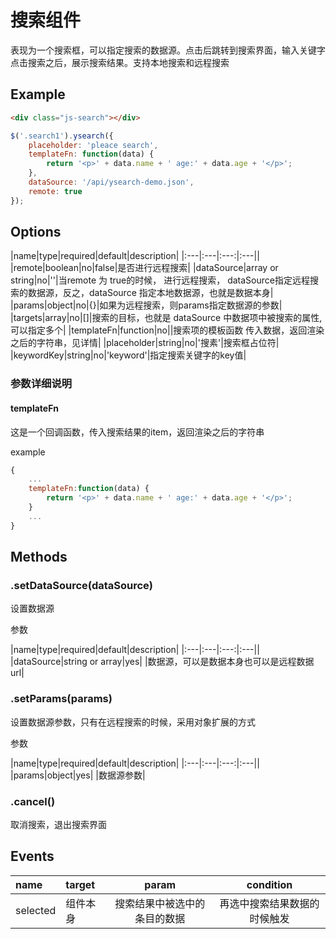 # 搜索组件

表现为一个搜索框，可以指定搜索的数据源。点击后跳转到搜索界面，输入关键字点击搜索之后，展示搜索结果。支持本地搜索和远程搜索

## Example

```html
<div class="js-search"></div>
```

```javascript
$('.search1').ysearch({
    placeholder: 'pleace search',
    templateFn: function(data) {
        return '<p>' + data.name + ' age:' + data.age + '</p>';
    },
    dataSource: '/api/ysearch-demo.json',
    remote: true
});
```

## Options

|name|type|required|default|description|
|:---|:---|:---:|:---||
|remote|boolean|no|false|是否进行远程搜索|
|dataSource|array or string|no|''|当remote 为 true的时候， 进行远程搜索， dataSource指定远程搜索的数据源，反之，dataSource 指定本地数据源，也就是数据本身|
|params|object|no|{}|如果为远程搜索，则params指定数据源的参数|
|targets|array|no|[]|搜索的目标，也就是 dataSource 中数据项中被搜索的属性,可以指定多个|
|templateFn|function|no||搜索项的模板函数 传入数据，返回渲染之后的字符串，见详情|
|placeholder|string|no|'搜素'|搜索框占位符|
|keywordKey|string|no|'keyword'|指定搜索关键字的key值|

### 参数详细说明

#### templateFn

这是一个回调函数，传入搜索结果的item，返回渲染之后的字符串

example

```javascript
{
    ...
    templateFn:function(data) {
        return '<p>' + data.name + ' age:' + data.age + '</p>';
    }
    ...
}
```



## Methods

### .setDataSource(dataSource)

设置数据源

参数

|name|type|required|default|description|
|:---|:---|:---:|:---||
|dataSource|string or array|yes| |数据源，可以是数据本身也可以是远程数据url|

### .setParams(params)

设置数据源参数，只有在远程搜索的时候，采用对象扩展的方式

参数

|name|type|required|default|description|
|:---|:---|:---:|:---||
|params|object|yes| |数据源参数|

### .cancel()

取消搜索，退出搜索界面

## Events

|name|target|param|condition|
|:---|:---|:---:|:---:|
|selected|组件本身|搜索结果中被选中的 条目的数据|再选中搜索结果数据的时候触发|
